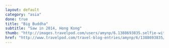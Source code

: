```yaml
---
layout: default
category: "asia"
done: true
title: "Big Buddha"
subtitle: "Saw in 2014, Hong Kong"
thumb: "http://images.travelpod.com/users/amynp/6.1388693835.selfie-with-buddha.jpg"
href: "http://www.travelpod.com/travel-blog-entries/amynp/6/1388693835/tpod.html"
---
```

